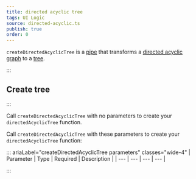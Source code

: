 ```yaml
---
title: directed acyclic tree
tags: UI Logic
source: directed-acyclic.ts
publish: true
order: 0
---
```


`createDirectedAcyclicTree` is a [pipe](/docs/logic/pipes-overview) that transforms a [directed acyclic graph](/docs/logic/graph-overview) to a [tree](/docs/logic/graph-overview#tree).


:::
## Create tree
:::

Call `createDirectedAcyclicTree` with no parameters to create your `directedAcyclicTree` function.

Call `createDirectedAcyclicTree` with these parameters to create your `directedAcyclicTree` function:

::: ariaLabel="createDirectedAcyclicTree parameters" classes="wide-4"
| Parameter | Type | Required | Description |
| --- | --- | --- | --- |

:::


